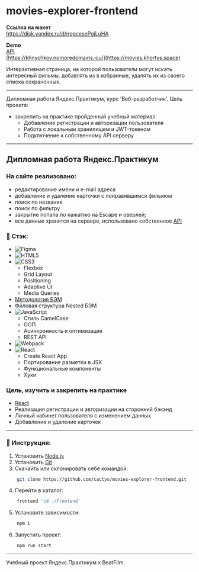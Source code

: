 # movies-explorer-frontend
**Ссылка на макет**  
https://disk.yandex.ru/d/nppcesePgiLuHA

**Demo**  
[API](https://api.movies.khortys.space)  
[https://khnychkov.nomoredomains.icu/](https://movies.khortys.space)

Интерактивная страница, на которой пользователи могут искать интересный фильмы, добавлять из в избранные, удалять их из своего списка сохраненных.  

---
Дипломная работа Яндекс.Практикум, курс 'Веб-разработчик'.
Цель проекта:
+ закрепить на практике пройденный учебный материал.
  - Добавление регистрации и авторизации пользователя
  - Работа c локальным хранилищем и JWT-токеном
  - Подключение к собственному API серверу

---
## Дипломная работа Яндекс.Практикум

### На сайте реализовано:
  - редактирование имени и e-mail адреса
  - добавление и удаление карточки с понравившимся фильмом
  - поиск по название
  - поиск по фильтру
  - закрытие попапа по нажатию на Escape и оверлей;
  - все данные хранятся на сервере, использовано собственное [API](https://github.com/cactys/movies-explorer-api)

### 🔨 Стэк:
+ ![Figma](https://img.shields.io/badge/figma-%23F24E1E.svg?style=for-the-badge&logo=figma&logoColor=white)
+ ![HTML5](https://img.shields.io/badge/html5-%23E34F26.svg?style=for-the-badge&logo=html5&logoColor=white)
+ ![CSS3](https://img.shields.io/badge/css3-%231572B6.svg?style=for-the-badge&logo=css3&logoColor=white)
  - Flexbox
  - Grid Layout
  - Positioning
  - Adaptive UI
  - Media Queries
+ [Методология БЭМ](https://ru.bem.info/methodology/)
+ Фйловая структура Nested БЭМ
+ ![JavaScript](https://img.shields.io/badge/javascript-%23323330.svg?style=for-the-badge&logo=javascript&logoColor=%23F7DF1E)
  - Стиль CamelCase
  - ООП
  - Асинхронность и оптимизация
  - REST API
+ ![Webpack](https://img.shields.io/badge/webpack-%238DD6F9.svg?style=for-the-badge&logo=webpack&logoColor=black)
+ ![React](https://img.shields.io/badge/react-%2320232a.svg?style=for-the-badge&logo=react&logoColor=%2361DAFB)
  - Create React App
  - Портирование разметки в JSX
  - Функциональные компоненты
  - Хуки

### Цель, изучить и закрепить на практике
+ [React](https://ru.reactjs.org/docs/getting-started.html)
+ Реализация регистрации и авторизации на сторонний бэкэнд
+ Личный кабинет пользователя с изменением данных
+ Добавление и удаление карточек

---
### 🔧 Инструкция:
1. Установить [Node.js](https://nodejs.org/en/ "ссылка на сайт Node.js")
2. Установить [Git](https://git-scm.com/ "ссылка на сайт Git")
3. Скачайть или склонировать себе командой:
```sh
    git clone https://github.com/cactys/movies-explorer-frontend.git
```
4. Перейти в каталог:
```sh
    frontend 'cd ./frontend'
```
5. Установите зависимости:
```sh
    npm i
```
6. Запустить проект:
```sh
    npm run start
```
---
Учебный проект Яндекс.Практикум х BeatFilm.
